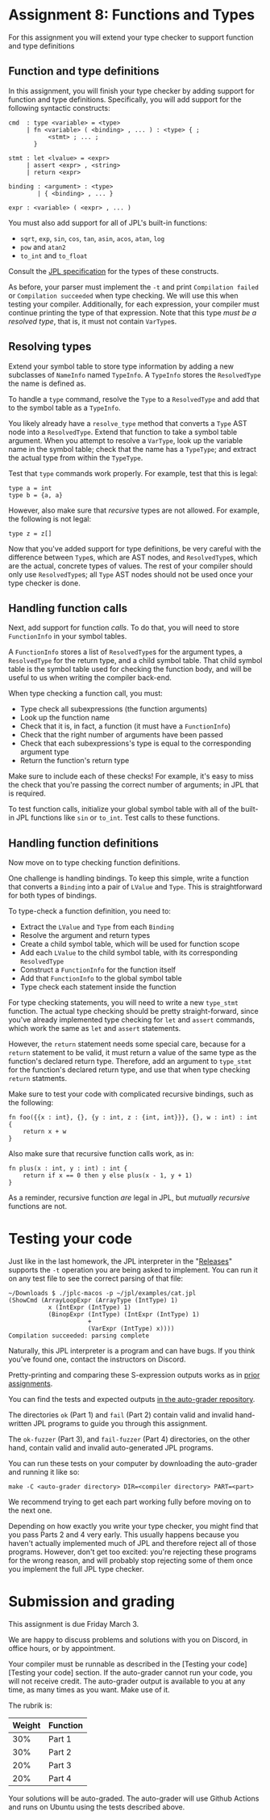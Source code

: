 Assignment 8: Functions and Types
=================================

For this assignment you will extend your type checker to support
function and type definitions
 
## Function and type definitions

In this assignment, you will finish your type checker by adding
support for function and type definitions. Specifically, you will add 
support for the following syntactic constructs:

```
cmd  : type <variable> = <type>
     | fn <variable> ( <binding> , ... ) : <type> { ;
           <stmt> ; ... ;
       }

stmt : let <lvalue> = <expr>
     | assert <expr> , <string>
     | return <expr>

binding : <argument> : <type>
        | { <binding> , ... }

expr : <variable> ( <expr> , ... )
```

You must also add support for all of JPL's built-in functions:

- `sqrt`, `exp`, `sin`, `cos`, `tan`, `asin`, `acos`, `atan`, `log`
- `pow` and `atan2`
- `to_int` and `to_float`

Consult the [JPL specification](../spec.md) for the types of these
constructs.

As before, your parser must implement the `-t` and print `Compilation
failed` or `Compilation succeeded` when type checking. We will use
this when testing your compiler. Additionally, for each expression,
your compiler must continue printing the type of that expression. Note
that this type _must be a resolved type_, that is, it must not contain
`VarType`s.

## Resolving types

Extend your symbol table to store type information by adding a new
subclasses of `NameInfo` named `TypeInfo`. A `TypeInfo` stores the
`ResolvedType` the name is defined as.

To handle a `type` command, resolve the `Type` to a `ResolvedType` and
add that to the symbol table as a `TypeInfo`.

You likely already have a `resolve_type` method that converts a `Type`
AST node into a `ResolvedType`. Extend that function to take a symbol
table argument. When you attempt to resolve a `VarType`, look up the
variable name in the symbol table; check that the name has a
`TypeType`; and extract the actual type from within the `TypeType`.

Test that `type` commands work properly. For example, test that this
is legal:

```
type a = int
type b = {a, a}
```

However, also make sure that _recursive_ types are not allowed. For
example, the following is not legal:

```
type z = z[]
```

Now that you've added support for type definitions, be very careful
with the difference between `Type`s, which are AST nodes, and
`ResolvedType`s, which are the actual, concrete types of values. The
rest of your compiler should only use `ResolvedType`s; all `Type` AST
nodes should not be used once your type checker is done.

## Handling function calls

Next, add support for function _calls_. To do that, you will need to
store `FunctionInfo` in your symbol tables.

A `FunctionInfo` stores a list of `ResolvedType`s for the argument
types, a `ResolvedType` for the return type, and a child symbol table.
That child symbol table is the symbol table used for checking the
function body, and will be useful to us when writing the compiler
back-end.

When type checking a function call, you must:

- Type check all subexpressions (the function arguments)
- Look up the function name
- Check that it is, in fact, a function (it must have a `FunctionInfo`)
- Check that the right number of arguments have been passed
- Check that each subexpressions's type is equal to the corresponding
  argument type
- Return the function's return type

Make sure to include each of these checks! For example, it's easy to
miss the check that you're passing the correct number of arguments; in
JPL that is required.

To test function calls, initialize your global symbol table with all
of the built-in JPL functions like `sin` or `to_int`. Test calls to
these functions.

## Handling function definitions

Now move on to type checking function definitions.

One challenge is handling bindings. To keep this simple, write a
function that converts a `Binding` into a pair of `LValue` and `Type`.
This is straightforward for both types of bindings.

To type-check a function definition, you need to:

- Extract the `LValue` and `Type` from each `Binding`
- Resolve the argument and return types
- Create a child symbol table, which will be used for function scope
- Add each `LValue` to the child symbol table, with its corresponding `ResolvedType`
- Construct a `FunctionInfo` for the function itself
- Add that `FunctionInfo` to the global symbol table
- Type check each statement inside the function

For type checking statements, you will need to write a new `type_stmt`
function. The actual type checking should be pretty straight-forward,
since you've already implemented type checking for `let` and `assert`
commands, which work the same as `let` and `assert` statements.

However, the `return` statement needs some special care, because for a
`return` statement to be valid, it must return a value of the same
type as the function's declared return type. Therefore, add an
argument to `type_stmt` for the function's declared return type,
and use that when type checking `return` statments.

Make sure to test your code with complicated recursive bindings, such
as the following:

```
fn foo({{x : int}, {}, {y : int, z : {int, int}}}, {}, w : int) : int {
    return x + w
}
```

Also make sure that recursive function calls work, as in:

```
fn plus(x : int, y : int) : int {
    return if x == 0 then y else plus(x - 1, y + 1)
}
```

As a reminder, recursive function _are_ legal in JPL, but _mutually
recursive_ functions are not.

# Testing your code

Just like in the last homework, the JPL interpreter in the
"[Releases][releases]" supports the `-t` operation you are being asked
to implement. You can run it on any test file to see the correct
parsing of that file:

    ~/Downloads $ ./jplc-macos -p ~/jpl/examples/cat.jpl
    (ShowCmd (ArrayLoopExpr (ArrayType (IntType) 1)
               x (IntExpr (IntType) 1)
               (BinopExpr (IntType) (IntExpr (IntType) 1)
                          +
                          (VarExpr (IntType) x))))
    Compilation succeeded: parsing complete

Naturally, this JPL interpreter is a program and can have bugs. If you
think you've found one, contact the instructors on Discord.

[releases]: https://github.com/utah-cs4470-sp23/class/releases

Pretty-printing and comparing these S-expression outputs works as in
[prior assignments](../hw5/README.md).

You can find the tests and expected outputs [in the auto-grader
repository](https://github.com/utah-cs4470-sp23/grader/tree/main/hw6).

The directories `ok` (Part 1) and `fail` (Part 2) contain valid and
invalid hand-written JPL programs to guide you through this
assignment.

The `ok-fuzzer` (Part 3), and `fail-fuzzer` (Part 4) directories, on
the other hand, contain valid and invalid auto-generated JPL programs.

You can run these tests on your computer by downloading the
auto-grader and running it like so:

    make -C <auto-grader directory> DIR=<compiler directory> PART=<part>

We recommend trying to get each part working fully before moving on to
the next one.

Depending on how exactly you write your type checker, you might find
that you pass Parts 2 and 4 very early. This usually happens because
you haven't actually implemented much of JPL and therefore reject all
of those programs. However, don't get too excited: you're rejecting
these programs for the wrong reason, and will probably stop rejecting
some of them once you implement the full JPL type checker.

# Submission and grading

This assignment is due Friday March 3.

We are happy to discuss problems and solutions with you on Discord, in
office hours, or by appointment.

Your compiler must be runnable as described in the [Testing your
code][Testing your code] section. If the auto-grader cannot run your
code, you will not receive credit. The auto-grader output is available
to you at any time, as many times as you want. Make use of it.

The rubrik is:

| Weight | Function |
|--------|----------|
| 30%    | Part 1   |
| 30%    | Part 2   |
| 20%    | Part 3   |
| 20%    | Part 4   |

Your solutions will be auto-graded. The auto-grader will use Github
Actions and runs on Ubuntu using the tests described above.
